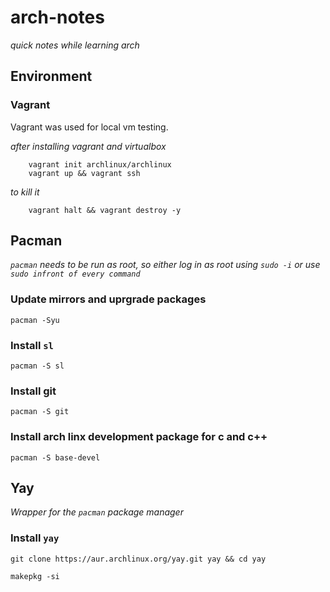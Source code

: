 # arch-notes

_quick notes while learning arch_

## Environment

### Vagrant

Vagrant was used for local vm testing.

_after installing vagrant and virtualbox_

		vagrant init archlinux/archlinux
		vagrant up && vagrant ssh

_to kill it_

		vagrant halt && vagrant destroy -y


## Pacman 

_`pacman` needs to be run as root, so either log in as root using `sudo -i` or use `sudo infront of every command`_

### Update mirrors and uprgrade packages
`pacman -Syu`

### Install `sl`
`pacman -S sl`

### Install git
`pacman -S git`

### Install arch linx development package for c and c++
`pacman -S base-devel`

## Yay

_Wrapper for the `pacman` package manager_

### Install `yay`

`git clone https://aur.archlinux.org/yay.git yay && cd yay`

`makepkg -si`